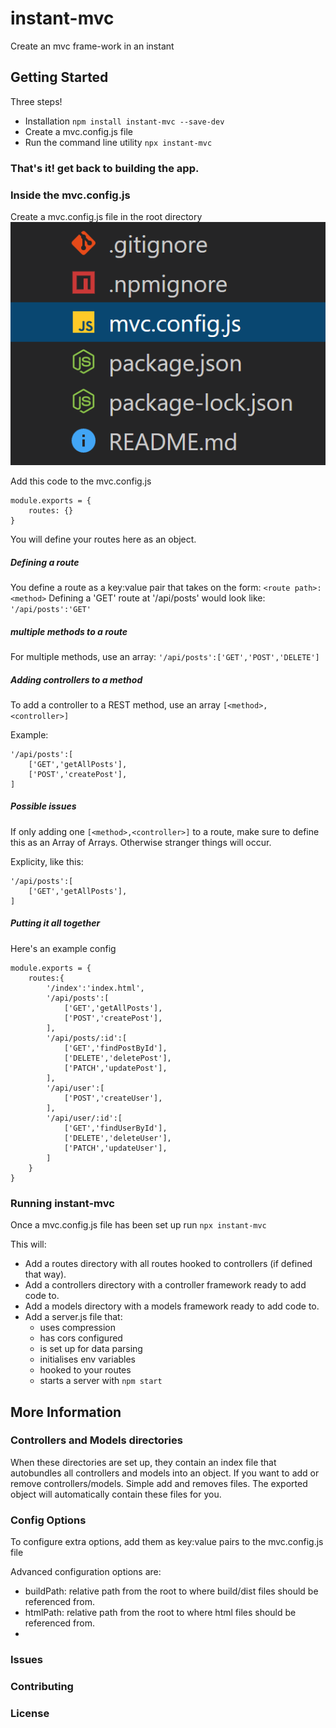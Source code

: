 # instant-mvc
Create an mvc frame-work in an instant

## Getting Started
Three steps!
* Installation `npm install instant-mvc --save-dev`
* Create a mvc.config.js file
* Run the command line utility `npx instant-mvc` 
### That's it! get back to building the app.

### Inside the mvc.config.js
Create a mvc.config.js file in the root directory
<img src='./assets/images/config-example.PNG'/>

Add this code to the mvc.config.js
```
module.exports = {
    routes: {}
}
```
You will define your routes here as an object.

##### Defining a route
You define a route as a key:value pair that takes on the form: `<route path>:<method>`
Defining a 'GET' route at '/api/posts' would look like: `'/api/posts':'GET'`

##### multiple methods to a route
For multiple methods, use an array: `'/api/posts':['GET','POST','DELETE']`

##### Adding controllers to a method
To add a controller to a REST method, use an array
`[<method>,<controller>]`

Example:
```
'/api/posts':[
    ['GET','getAllPosts'],
    ['POST','createPost'],
]
```
##### Possible issues
If only adding one `[<method>,<controller>]` to a route, make sure to define this as an Array of Arrays. Otherwise stranger things will occur.

Explicity, like this:
```
'/api/posts':[
    ['GET','getAllPosts'],
]
```

##### Putting it all together
Here's an example config
```
module.exports = {
    routes:{
        '/index':'index.html',
        '/api/posts':[
            ['GET','getAllPosts'],
            ['POST','createPost'],
        ],
        '/api/posts/:id':[
            ['GET','findPostById'],
            ['DELETE','deletePost'],
            ['PATCH','updatePost'],
        ],
        '/api/user':[
            ['POST','createUser'],
        ],
        '/api/user/:id':[
            ['GET','findUserById'],
            ['DELETE','deleteUser'],
            ['PATCH','updateUser'],
        ]
    }
}
```

### Running instant-mvc
Once a mvc.config.js file has been set up
run `npx instant-mvc`

This will:
* Add a routes directory with all routes hooked to controllers (if defined that way).
* Add a controllers directory with a controller framework ready to add code to.
* Add a models directory with a models framework ready to add code to.
* Add a server.js file that: 
  * uses compression
  * has cors configured
  * is set up for data parsing
  * initialises env variables
  * hooked to your routes
  * starts a server with `npm start`


## More Information

### Controllers and Models directories
When these directories are set up, they contain an index file that autobundles all controllers and models into an object. If you want to add or remove controllers/models. Simple add and removes files. The exported object will automatically contain these files for you.

### Config Options
To configure extra options, add them as key:value pairs to the mvc.config.js file

Advanced configuration options are:
* buildPath: relative path from the root to where build/dist files should be referenced from.
* htmlPath: relative path from the root to where html files should be referenced from.
* 

### Issues

### Contributing

### License


